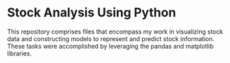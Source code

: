 # Stock Analysis Using Python

This repository comprises files that encompass my work in visualizing stock data and constructing models to represent and predict stock information. 
These tasks were accomplished by leveraging the pandas and matplotlib libraries.
